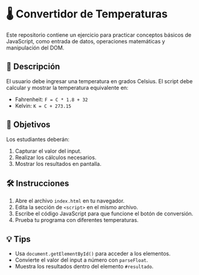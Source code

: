 # 🌡️ Convertidor de Temperaturas

Este repositorio contiene un ejercicio para practicar conceptos básicos de JavaScript, como entrada de datos, operaciones matemáticas y manipulación del DOM.

## 🧪 Descripción

El usuario debe ingresar una temperatura en grados Celsius. El script debe calcular y mostrar la temperatura equivalente en:

- Fahrenheit: `F = C * 1.8 + 32`
- Kelvin: `K = C + 273.15`

## 🎯 Objetivos

Los estudiantes deberán:

1. Capturar el valor del input.
2. Realizar los cálculos necesarios.
3. Mostrar los resultados en pantalla.

## 🛠️ Instrucciones

1. Abre el archivo `index.html` en tu navegador.
2. Edita la sección de `<script>` en el mismo archivo.
3. Escribe el código JavaScript para que funcione el botón de conversión.
4. Prueba tu programa con diferentes temperaturas.

## 💡 Tips

- Usa `document.getElementById()` para acceder a los elementos.
- Convierte el valor del input a número con `parseFloat`.
- Muestra los resultados dentro del elemento `#resultado`.
